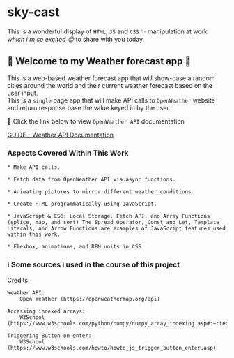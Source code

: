 # sky-cast


This is a wonderful display of `HTML`, `JS` and `CSS` :sparkles: manipulation at work <br>
*which i'm so excited :blush:* to share with you today.

## :tulip: Welcome to my Weather forecast app :tulip:

This is a web-based weather forecast app that will show-case a random cities around the world and their current weather forecast based on the user input.<br>
This is a `single` page app that will make API calls to `OpenWeather` website and return response base the value keyed in by the user.




:information_desk_person: Click the link below to view `OpenWeather API` documentation
	
 [GUIDE - Weather API Documentation](https://openweathermap.org/api)

### Aspects Covered Within This Work
	* Make API calls.
	
	* Fetch data from OpenWeather API via async functions.
	
	* Animating pictures to mirror different weather conditions
	
	* Create HTML programmatically using JavaScript.
	
	* JavaScript & ES6: Local Storage, Fetch API, and Array Functions (splice, map, and sort) The Spread Operator, Const and Let, Template Literals, and Arrow Functions are examples of JavaScript features used within this work.
	
	* Flexbox, animations, and REM units in CSS

### :information_source: Some sources i used in the course of this project

Credits:

	Weather API:
		Open Weather (https://openweathermap.org/api)

	Accessing indexed arrays:
		W3School (https://www.w3schools.com/python/numpy/numpy_array_indexing.asp#:~:text=Access%20Array%20Elements,second%20has%20index%201%20etc.)
  
   	Triggering Button on enter:
    	W3School (https://www.w3schools.com/howto/howto_js_trigger_button_enter.asp)


